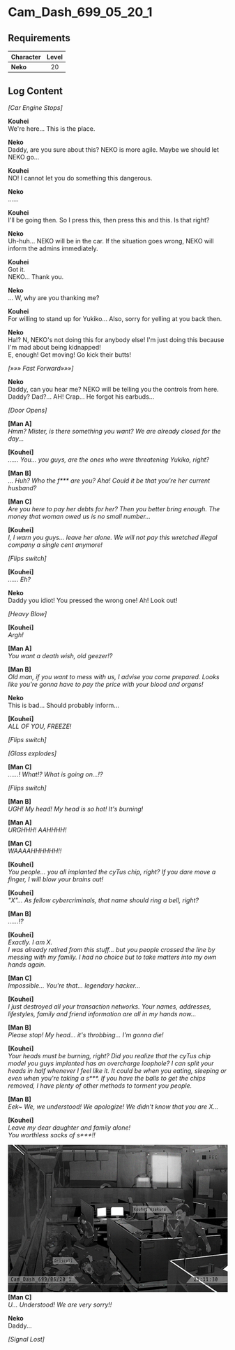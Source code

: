 # Cam_Dash_699_05_20_1
## Requirements
|Character|Level|
|---------|:---:|
|**Neko** | 20  |

## Log Content
*\[Car Engine Stops\]*

**Kouhei**<br>
We're here... This is the place.

**Neko**<br>
Daddy, are you sure about this? NEKO is more agile. Maybe we should let NEKO go...

**Kouhei**<br>
NO! I cannot let you do something this dangerous.

**Neko**<br>
......

**Kouhei**<br>
I'll be going then. So I press this, then press this and this. Is that right?

**Neko**<br>
Uh\-huh... NEKO will be in the car. If the situation goes wrong, NEKO will inform the admins immediately.

**Kouhei**<br>
Got it.<br>
NEKO... Thank you.

**Neko**<br>
... W, why are you thanking me?

**Kouhei**<br>
For willing to stand up for Yukiko... Also, sorry for yelling at you back then.

**Neko**<br>
Ha!? N, NEKO's not doing this for anybody else! I'm just doing this because I'm mad about being kidnapped!<br>
E, enough! Get moving! Go kick their butts!

*[»»» Fast Forward»»»]*

**Neko**<br>
Daddy, can you hear me? NEKO will be telling you the controls from here.<br>
Daddy? Dad?... AH! Crap... He forgot his earbuds...

*\[Door Opens\]*

**[Man A]**<br>
*Hmm? Mister, is there something you want? We are already closed for the day...*

**[Kouhei]**<br>
*...... You... you guys, are the ones who were threatening Yukiko, right?*

**[Man B]**<br>
*... Huh? Who the f\*\*\* are you? Aha! Could it be that you're her current husband?*

**[Man C]**<br>
*Are you here to pay her debts for her? Then you better bring enough. The money that woman owed us is no small number...*

**[Kouhei]**<br>
*I, I warn you guys... leave her alone. We will not pay this wretched illegal company a single cent anymore!*

*\[Flips switch\]*

**[Kouhei]**<br>
*...... Eh?*

**Neko**<br>
Daddy you idiot! You pressed the wrong one! Ah! Look out!

*\[Heavy Blow\]*

**[Kouhei]**<br>
*Argh!*

**[Man A]**<br>
*You want a death wish, old geezer!?*

**[Man B]**<br>
*Old man, if you want to mess with us, I advise you come prepared. Looks like you're gonna have to pay the price with your blood and organs!*

**Neko**<br>
This is bad... Should probably inform...

**[Kouhei]**<br>
*ALL OF YOU, FREEZE!*

*\[Flips switch\]*

*\[Glass explodes\]*

**[Man C]**<br>
*......! What!? What is going on...!?*

*\[Flips switch\]*

**[Man B]**<br>
*UGH! My head! My head is so hot! It's burning!*

**[Man A]**<br>
*URGHHH! AAHHHH!*

**[Man C]**<br>
*WAAAAHHHHHH!!*

**[Kouhei]**<br>
*You people... you all implanted the cyTus chip, right? If you dare move a finger, I will blow your brains out!*

**[Kouhei]**<br>
*"X"... As fellow cybercriminals, that name should ring a bell, right?*

**[Man B]**<br>
*......!?*

**[Kouhei]**<br>
*Exactly. I am X. <br>
I was already retired from this stuff... but you people crossed the line by messing with my family. I had no choice but to take matters into my own hands again.*

**[Man C]**<br>
*Impossible... You're that... legendary hacker...*

**[Kouhei]**<br>
*I just destroyed all your transaction networks. Your names, addresses, lifestyles, family and friend information are all in my hands now...*

**[Man B]**<br>
*Please stop! My head... it's throbbing... I'm gonna die!*

**[Kouhei]**<br>
*Your heads must be burning, right? Did you realize that the cyTus chip model you guys implanted has an overcharge loophole? I can split your heads in half whenever I feel like it. It could be when you eating, sleeping or even when you're taking a s\*\*\*. If you have the balls to get the chips removed, I have plenty of other methods to torment you people.*

**[Man B]**<br>
*Eek\~ We, we understood! We apologize! We didn't know that you are X...*

**[Kouhei]**<br>
*Leave my dear daughter and family alone! <br>
You worthless sacks of s\*\*\*!!*

![naos2501.png](./attachments/naos2501.png)
**[Man C]**<br>
*U... Understood! We are very sorry!!*

**Neko**<br>
Daddy...

*[Signal Lost]*
